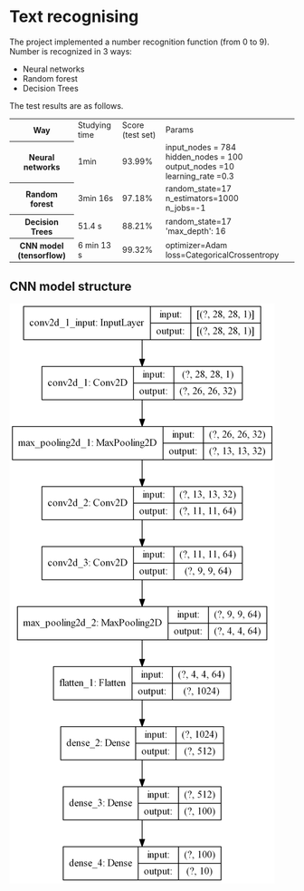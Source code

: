# Text recognising
 
The project implemented a number recognition function (from 0 to 9).<br> Number is recognized in 3 ways:<br>

<ul>
  <li>Neural networks</li>
  <li>Random forest</li>
  <li>Decision Trees</li>
</ul>
The test results are as follows.

<table>
  <tr>
    <th>Way</th>
    <td>Studying time</td>
    <td>Score (test set)</td>
    <td>Params</td>
  </tr>
  
  <tr>
    <th>Neural networks</th>
    <td>1min</td>
    <td>93.99%</td>
    <td>input_nodes = 784 <br>hidden_nodes = 100 <br>output_nodes =10 <br>learning_rate =0.3</td>
  </tr>
  
  <tr>
    <th>Random forest</th>
    <td>3min 16s</td>
    <td>97.18%</td>
    <td>random_state=17<br>n_estimators=1000<br>n_jobs=-1</td>
  </tr>
  
  <tr>
    <th>Decision Trees</th>
    <td>51.4 s</td>
    <td>88.21%</td>
    <td>random_state=17<br>'max_depth': 16</td>
  </tr>
  
  <tr>
    <th>CNN model (tensorflow)</th>
    <td>6 min 13 s</td>
    <td>99.32%</td>
    <td>optimizer=Adam
        loss=CategoricalCrossentropy</td>
  </tr>
</table>
<h2>CNN model structure</h2>
<img src="https://github.com/Karim0/mnist/blob/master/img/cnn_modal.png" alt="">

